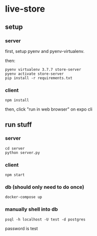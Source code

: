 # live-store

## setup
### server
first, setup pyenv and pyenv-virtualenv.

then:
```
pyenv virtualenv 3.7.7 store-server
pyenv activate store-server
pip install -r requirements.txt
```
### client
```
npm install
```
then, click "run in web browser" on expo cli

## run stuff
### server
```
cd server
python server.py
```
### client
```
npm start
```
### db (should only need to do once)
```
docker-compose up
```

### manually shell into db
```
psql -h localhost -U test -d postgres
```
password is test

